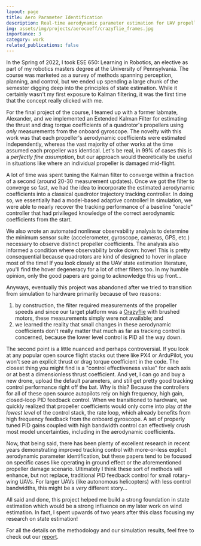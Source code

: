 ```yaml
---
layout: page
title: Aero Parameter Identification
description: Real-time aerodynamic parameter estimation for UAV propellers for applications in adaptive control.
img: assets/img/projects/aerocoeff/crazyflie_frames.jpg
importance: 3
category: work
related_publications: false
---
```


In the Spring of 2022, I took ESE 650: Learning in Robotics, an elective as part of my robotics masters degree at the University of Pennsylvania. The course was marketed as a survey of methods spanning perception, planning, and control, but we ended up spending a large chunk of the semester digging deep into the principles of state estimation. While it certainly wasn't my first exposure to Kalman filtering, it was the first time that the concept really clicked with me.

For the final project of the course, I teamed up with a former labmate, Alexander, and we implemented an Extended Kalman Filter for estimating the thrust and drag torque coefficients of a quadrotor's propellers using *only* measurements from the onboard gyroscope. The novelty with this work was that each propeller's aerodynamic coefficients were estimated independently, whereas the vast majority of other works at the time assumed each propeller was identical. Let's be real, in 99% of cases this is a *perfectly fine assumption*, but our approach would theoretically be useful in situations like where an individual propeller is damaged mid-flight.

A lot of time was spent tuning the Kalman filter to converge within a fraction of a second (around 20-30 measurement updates). Once we got the filter to converge so fast, we had the idea to incorporate the estimated aerodynamic coefficients into a classical quadrotor trajectory tracking controller. In doing so, we essentially had a model-based adaptive controller! In simulation, we were able to nearly recover the tracking performance of a baseline "oracle" controller that had privileged knowledge of the correct aerodynamic coefficients from the start. 

We also wrote an automated nonlinear observability analysis to determine the minimum sensor suite (accelerometer, gyroscope, cameras, GPS, etc.) necessary to observe distinct propeller coefficients. The analysis also informed a condition where observability broke down: hover! This is pretty consequential because quadrotors are kind of designed to hover in place most of the time! If you look closely at the UAV state estimation literature, you'll find the hover degeneracy for a lot of other filters too. In my humble opinion, only the good papers are going to acknowledge this up front...

Anyways, eventually this project was abandoned after we tried to transition from simulation to hardware primarily because of two reasons:
1. by construction, the filter required measurements of the propeller speeds and since our target platform was a [Crazyflie](https://www.bitcraze.io/products/old-products/crazyflie-2-1/) with brushed motors, these measurements simply were not available; and
2. we learned the reality that small changes in these aerodynamic coefficients don't really matter that much as far as tracking control is concerned, because the lower level control is PID all the way down. 

The second point is a little nuanced and perhaps controversial. If you look at any popular open source flight stacks out there like PX4 or ArduPilot, you won't see an explicit thrust or drag torque coefficient in the code. The closest thing you might find is a "control effectiveness value" for each axis or at best a dimensionless thrust coefficient. And yet, I can go and buy a new drone, upload the default parameters, and still get pretty good tracking control performance right off the bat. Why is this? Because the controllers for all of these open source autopilots rely on high frequency, high gain, closed-loop PID feedback control. When we transitioned to hardware, we quickly realized that propeller coefficients would only come into play *at the lowest level* of the control stack, the rate loop, which already benefits from high frequency feedback from the onboard gyroscope. A set of properly tuned PID gains coupled with high bandwidth control can effectively crush most model uncertainties, including in the aerodynamic coefficients. 

Now, that being said, there has been plenty of excellent research in recent years demonstrating improved tracking control with more-or-less explicit aerodynamic parameter identification, but these papers tend to be focused on specific cases like operating in ground effect or the aforementioned propeller damage scenario. Ultimately I think these sort of methods will enhance, but not replace, traditional PID feedback control for small rotary-wing UAVs. For larger UAVs (like autonomous helicopters) with less control bandwidths, this might be a *very* different story... 

All said and done, this project helped me build a strong foundation in state estimation which would be a strong influence on my later work on wind estimation. In fact, I spent upwards of two years after this class focusing my research on state estimation!

For all the details on the methodology and our simulation results, feel free to check out our [report](/assets/pdf/ese650_project_report.pdf). 